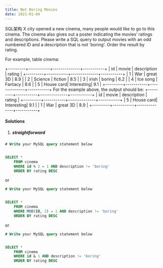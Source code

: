 ```yaml
---
title: Not Boring Movies
date: 2021-01-04
---
```

SQL架构
X city opened a new cinema, many people would like to go to this cinema. The cinema also gives out a poster indicating the movies’ ratings and descriptions.
Please write a SQL query to output movies with an odd numbered ID and a description that is not 'boring'. Order the result by rating.

 

For example, table cinema:

+---------+-----------+--------------+-----------+
|   id    | movie     |  description |  rating   |
+---------+-----------+--------------+-----------+
|   1     | War       |   great 3D   |   8.9     |
|   2     | Science   |   fiction    |   8.5     |
|   3     | irish     |   boring     |   6.2     |
|   4     | Ice song  |   Fantacy    |   8.6     |
|   5     | House card|   Interesting|   9.1     |
+---------+-----------+--------------+-----------+
For the example above, the output should be:
+---------+-----------+--------------+-----------+
|   id    | movie     |  description |  rating   |
+---------+-----------+--------------+-----------+
|   5     | House card|   Interesting|   9.1     |
|   1     | War       |   great 3D   |   8.9     |
+---------+-----------+--------------+-----------+

#### Solutions

1. ##### straightforward

```sql
# Write your MySQL query statement below


SELECT *
    FROM cinema
    WHERE id % 2 = 1 AND description != 'boring'
    ORDER BY rating DESC
```

or

```sql
# Write your MySQL query statement below


SELECT *
    FROM cinema
    WHERE MOD(ID, 2) = 1 AND description != 'boring'
    ORDER BY rating DESC
```

or

```sql
# Write your MySQL query statement below


SELECT *
    FROM cinema
    WHERE id & 1 AND description != 'boring'
    ORDER BY rating DESC
```